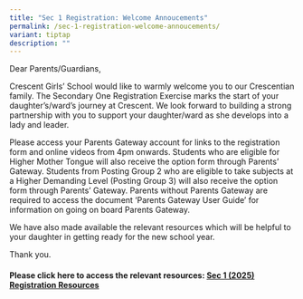 ```yaml
---
title: "Sec 1 Registration: Welcome Annoucements"
permalink: /sec-1-registration-welcome-annoucements/
variant: tiptap
description: ""
---
```

<p>Dear Parents/Guardians, &nbsp;</p>
<p></p>
<p>Crescent Girls’ School would like to warmly welcome you to our Crescentian
family. The Secondary One Registration Exercise marks the start of your
daughter’s/ward’s journey at Crescent. We look forward to building a strong
partnership with you to support your daughter/ward as she develops into
a lady and leader.&nbsp;&nbsp;</p>
<p>Please access your Parents Gateway account for links to the registration
form and online videos from 4pm onwards. Students who are eligible for
Higher Mother Tongue will also receive the option form through Parents’
Gateway. Students from Posting Group 2 who are eligible to take subjects
at a Higher Demanding Level (Posting Group 3) will also receive the option
form through Parents’ Gateway. Parents without Parents Gateway are required
to access the document ‘Parents Gateway User Guide’ for information on
going on board Parents Gateway.&nbsp;&nbsp;</p>
<p>We have also made available the relevant resources which will be helpful
to your daughter in getting ready for the new school year.&nbsp;</p>
<p>Thank you.&nbsp;</p>
<p></p>
<h4>Please click here to access the relevant resources: <a href="https://for.edu.sg/sec1reg2025-resources" rel="noopener nofollow" target="_blank">Sec 1 (2025) Registration Resources</a></h4>
<p></p>